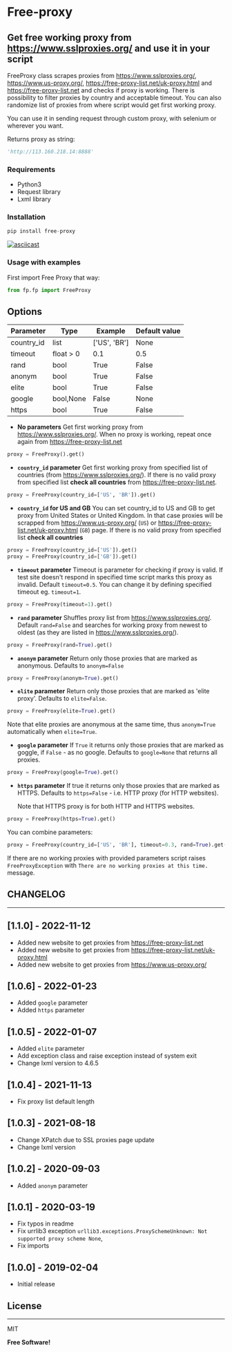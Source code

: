 # Free-proxy

## Get free working proxy from <https://www.sslproxies.org/> and use it in your script

FreeProxy class scrapes proxies from <https://www.sslproxies.org/>, <https://www.us-proxy.org/>, <https://free-proxy-list.net/uk-proxy.html> and <https://free-proxy-list.net> and checks if proxy is working. There is possibility to
filter proxies by country and acceptable timeout. You can also randomize list of proxies from where script would get
first working proxy.

You can use it in sending request through custom proxy, with selenium or wherever you want.

Returns proxy as string:

```python
'http://113.160.218.14:8888'
```

### Requirements

- Python3
- Request library
- Lxml library

### Installation

```python
pip install free-proxy
```

[![asciicast](https://asciinema.org/a/Xolpn3eD2tyJl8Y8HE9zolgex.svg)](https://asciinema.org/a/Xolpn3eD2tyJl8Y8HE9zolgex)

### Usage with examples

First import Free Proxy that way:

```python
from fp.fp import FreeProxy
```

## Options

| Parameter  | Type      | Example      | Default value |
| ---------- | --------- | ------------ | ------------- |
| country_id | list      | ['US', 'BR'] | None          |
| timeout    | float > 0 | 0.1          | 0.5           |
| rand       | bool      | True         | False         |
| anonym     | bool      | True         | False         |
| elite      | bool      | True         | False         |
| google     | bool,None | False        | None          |
| https      | bool      | True         | False         |

- **No parameters**
  Get first working proxy from <https://www.sslproxies.org/>. When no proxy is working, repeat once again from <https://free-proxy-list.net>

```python
proxy = FreeProxy().get()
```

- **`country_id` parameter**
  Get first working proxy from specified list of countries (from <https://www.sslproxies.org/>). If there is no valid proxy from specified list **check all countries** from <https://free-proxy-list.net>.

```python
proxy = FreeProxy(country_id=['US', 'BR']).get()
```

- **`country_id` for US and GB**
  You can set country_id to US and GB to get proxy from United States or United Kingdom. In that case proxies will be scrapped from <https://www.us-proxy.org/> (`US`) or <https://free-proxy-list.net/uk-proxy.html> (`GB`) page. If there is no valid proxy from specified list **check all countries**

```python
proxy = FreeProxy(country_id=['US']).get()
proxy = FreeProxy(country_id=['GB']).get()
```

- **`timeout` parameter**
  Timeout is parameter for checking if proxy is valid. If test site doesn't respond in specified time
  script marks this proxy as invalid. Default `timeout=0.5`. You can change it by defining
  specified timeout eg. `timeout=1`.

```python
proxy = FreeProxy(timeout=1).get()
```

- **`rand` parameter**
  Shuffles proxy list from <https://www.sslproxies.org/>. Default `rand=False` and searches for working proxy from newest
  to oldest (as they are listed in <https://www.sslproxies.org/>).

```python
proxy = FreeProxy(rand=True).get()
```

- **`anonym` parameter**
  Return only those proxies that are marked as anonymous. Defaults to `anonym=False`

```python
proxy = FreeProxy(anonym=True).get()
```

- **`elite` parameter**
  Return only those proxies that are marked as 'elite proxy'. Defaults to `elite=False`.

```python
proxy = FreeProxy(elite=True).get()
```

Note that elite proxies are anonymous at the same time, thus `anonym=True` automatically when `elite=True`.

- **`google` parameter**
  If `True` it returns only those proxies that are marked as goggle, if `False` - as no google. Defaults to `google=None` that returns all proxies.

```python
proxy = FreeProxy(google=True).get()
```

- **`https` parameter**
  If true it returns only those proxies that are marked as HTTPS. Defaults to `https=False` - i.e. HTTP proxy (for HTTP websites).

  Note that HTTPS proxy is for both HTTP and HTTPS websites.

```python
proxy = FreeProxy(https=True).get()
```

You can combine parameters:

```python
proxy = FreeProxy(country_id=['US', 'BR'], timeout=0.3, rand=True).get()
```

If there are no working proxies with provided parameters script raises `FreeProxyException` with `There are no working proxies at this time.` message.

## CHANGELOG

---

## [1.1.0] - 2022-11-12

- Added new website to get proxies from <https://free-proxy-list.net>
- Added new website to get proxies from <https://free-proxy-list.net/uk-proxy.html>
- Added new website to get proxies from <https://www.us-proxy.org/>

## [1.0.6] - 2022-01-23

- Added `google` parameter
- Added `https` parameter

## [1.0.5] - 2022-01-07

- Added `elite` parameter
- Add exception class and raise exception instead of system exit
- Change lxml version to 4.6.5

## [1.0.4] - 2021-11-13

- Fix proxy list default length

## [1.0.3] - 2021-08-18

- Change XPatch due to SSL proxies page update
- Change lxml version

## [1.0.2] - 2020-09-03

- Added `anonym` parameter

## [1.0.1] - 2020-03-19

- Fix typos in readme
- Fix urrlib3 exception `urllib3.exceptions.ProxySchemeUnknown: Not supported proxy scheme None`,
- Fix imports

## [1.0.0] - 2019-02-04

- Initial release

## License

---

MIT

**Free Software!**
